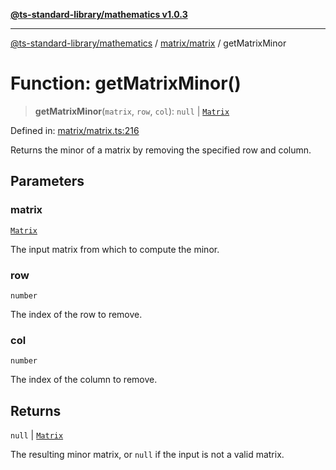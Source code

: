 [**@ts-standard-library/mathematics v1.0.3**](../../../README.md)

***

[@ts-standard-library/mathematics](../../../README.md) / [matrix/matrix](../README.md) / getMatrixMinor

# Function: getMatrixMinor()

> **getMatrixMinor**(`matrix`, `row`, `col`): `null` \| [`Matrix`](../type-aliases/Matrix.md)

Defined in: [matrix/matrix.ts:216](https://github.com/gabaudette/ts-stdlib/blob/be448e6a9d9c20c6c2f27f6550ce4e65fc8c9b89/packages/mathematics/src/matrix/matrix.ts#L216)

Returns the minor of a matrix by removing the specified row and column.

## Parameters

### matrix

[`Matrix`](../type-aliases/Matrix.md)

The input matrix from which to compute the minor.

### row

`number`

The index of the row to remove.

### col

`number`

The index of the column to remove.

## Returns

`null` \| [`Matrix`](../type-aliases/Matrix.md)

The resulting minor matrix, or `null` if the input is not a valid matrix.
